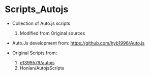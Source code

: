 # Scripts_Autojs
* Collection of Auto.js scripts
    1. Modified from Original sources

* Auto.Js development from: https://github.com/hyb1996/Auto.js

* Original Scripts from:
    1. [e1399579/autojs](https://github.com/e1399579/autojs)
    2. Honlan/AutojsScripts


